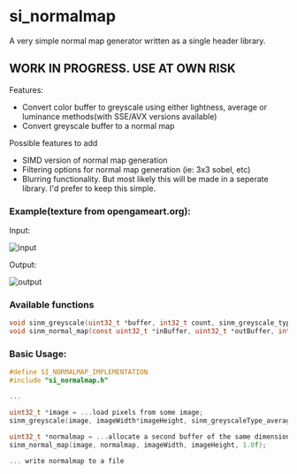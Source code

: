# si_normalmap
A very simple normal map generator written as a single header library. 

## WORK IN PROGRESS. USE AT OWN RISK

Features:
 - Convert color buffer to greyscale using either lightness, average or luminance methods(with SSE/AVX versions available)
 - Convert greyscale buffer to a normal map
 
Possible features to add
 - SIMD version of normal map generation
 - Filtering options for normal map generation (ie: 3x3 sobel, etc)
 - Blurring functionality. But most likely this will be made in a seperate library. I'd prefer to keep this simple.

### Example(texture from opengameart.org):

Input:

![input](https://imgur.com/Grx9Uvs.png) 

Output:

![output](https://imgur.com/SWFhlh7.png)

### Available functions
```C
void sinm_greyscale(uint32_t *buffer, int32_t count, sinm_greyscale_type type);
void sinm_normal_map(const uint32_t *inBuffer, uint32_t *outBuffer, int32_t w, int32_t h, float scale);
```

### Basic Usage:
```C
#define SI_NORMALMAP_IMPLEMENTATION
#include "si_normalmap.h"

...

uint32_t *image = ...load pixels from some image;
sinm_greyscale(image, imageWidth*imageHeight, sinm_greyscaleType_average);

uint32_t *normalmap = ...allocate a second buffer of the same dimensions
sinm_normal_map(image, normalmap, imageWidth, imageHeight, 1.0f);
  
... write normalmap to a file

```

